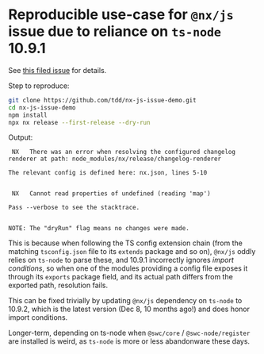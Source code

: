 # Reproducible use-case for `@nx/js` issue due to reliance on `ts-node` 10.9.1

See [this filed issue](https://github.com/nrwl/nx/issues/28492) for details.

Step to reproduce:

```bash
git clone https://github.com/tdd/nx-js-issue-demo.git
cd nx-js-issue-demo
npm install
npx nx release --first-release --dry-run
```

Output:

```
 NX   There was an error when resolving the configured changelog renderer at path: node_modules/nx/release/changelog-renderer

The relevant config is defined here: nx.json, lines 5-10


 NX   Cannot read properties of undefined (reading 'map')

Pass --verbose to see the stacktrace.


NOTE: The "dryRun" flag means no changes were made.
```

This is because when following the TS config extension chain (from the matching `tsconfig.json` file to its `extends` package and so on), `@nx/js` oddly relies on `ts-node` to parse these, and 10.9.1 incorrectly ignores *import conditions*, so when one of the modules providing a config file exposes it through its `exports` package field, and its actual path differs from the exported path, resolution fails.

This can be fixed trivially by updating `@nx/js` dependency on `ts-node` to 10.9.2, which is the latest version (Dec 8, 10 months ago!) and does honor import conditions.

Longer-term, depending on ts-node when `@swc/core` / `@swc-node/register` are installed is weird, as `ts-node` is more or less abandonware these days.
